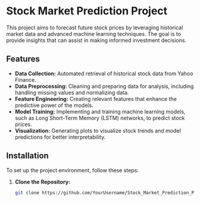 # Stock Market Prediction Project

This project aims to forecast future stock prices by leveraging historical market data and advanced machine learning techniques. The goal is to provide insights that can assist in making informed investment decisions.

## Features

- **Data Collection:** Automated retrieval of historical stock data from Yahoo Finance.
- **Data Preprocessing:** Cleaning and preparing data for analysis, including handling missing values and normalizing data.
- **Feature Engineering:** Creating relevant features that enhance the predictive power of the models.
- **Model Training:** Implementing and training machine learning models, such as Long Short-Term Memory (LSTM) networks, to predict stock prices.
- **Visualization:** Generating plots to visualize stock trends and model predictions for better interpretability.

## Installation

To set up the project environment, follow these steps:

1. **Clone the Repository:**

   ```bash
   git clone https://github.com/YourUsername/Stock_Market_Prediction_Project.git




 
